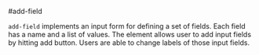 #add-field

`add-field` implements an input form for defining a set of fields. Each field 
has a name and a list of values. The element allows user to add input fields 
by hitting add button. Users are able to change labels of those input fields.
